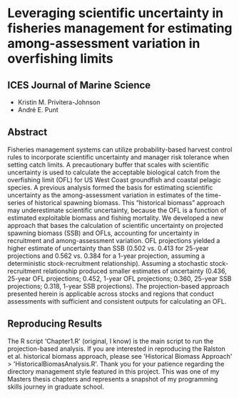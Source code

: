 # Leveraging scientific uncertainty in fisheries management for estimating among-assessment variation in overfishing limits

## ICES Journal of Marine Science
- Kristin M. Privitera-Johnson
- André E. Punt

## Abstract
Fisheries management systems can utilize probability-based harvest control rules to incorporate scientific uncertainty and manager risk tolerance when setting catch limits. A precautionary buffer that scales with scientific uncertainty is used to calculate the acceptable biological catch from the overfishing limit (OFL) for US West Coast groundfish and coastal pelagic species. A previous analysis formed the basis for estimating scientific uncertainty as the among-assessment variation in estimates of the time-series of historical spawning biomass. This “historical biomass” approach may underestimate scientific uncertainty, because the OFL is a function of estimated exploitable biomass and fishing mortality. We developed a new approach that bases the calculation of scientific uncertainty on projected spawning biomass (SSB) and OFLs, accounting for uncertainty in recruitment and among-assessment variation. OFL projections yielded a higher estimate of uncertainty than SSB (0.502 vs. 0.413 for 25-year projections and 0.562 vs. 0.384 for a 1-year projection, assuming a deterministic stock-recruitment relationship). Assuming a stochastic stock-recruitment relationship produced smaller estimates of uncertainty (0.436, 25-year OFL projections; 0.452, 1-year OFL projections; 0.360, 25-year SSB projections; 0.318, 1-year SSB projections). The projection-based approach presented herein is applicable across stocks and regions that conduct assessments with sufficient and consistent outputs for calculating an OFL.

## Reproducing Results
The R script 'Chapter1.R' (original, I know) is the main script to run the projection-based analysis. If you are interested in reproducing the Ralston et al. historical biomass approach, please see 'Historical Biomass Approach' > 'HistoricalBiomasAnalysis.R'. Thank you for your patience regarding the directory management style featured in this project. This was one of my Masters thesis chapters and represents a snapshot of my programming skills journey in graduate school.
